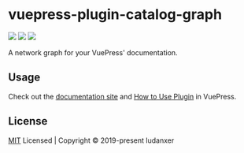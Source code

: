 # vuepress-plugin-catalog-graph

<p align="left">
  <img src="https://badgen.net/npm/v/vuepress-plugin-catalog-graph" />
  <img src="https://badgen.net/npm/license/vuepress-plugin-catalog-graph" />
  <img src="https://badgen.net/packagephobia/install/vuepress-plugin-catalog-graph" />
</p>

A network graph for your VuePress' documentation.

## Usage

Check out the [documentation site](https://catalog-graph.netlify.com) and [How to Use Plugin](https://vuepress.vuejs.org/plugin/using-a-plugin.html#using-a-plugin) in VuePress.

## License

[MIT](./LICENSE) Licensed | Copyright © 2019-present ludanxer

